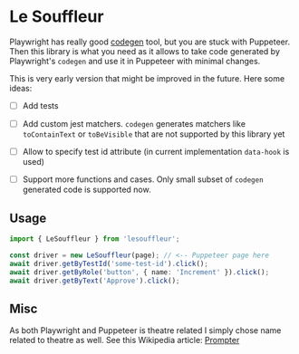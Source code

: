 # Le Souffleur

Playwright has really good [codegen](https://playwright.dev/docs/codegen) tool,
but you are stuck with Puppeteer. Then this library is what you need as it
allows to take code generated by Playwright's `codegen` and use it in Puppeteer
with minimal changes.

This is very early version that might be improved in the future. Here some ideas:

- [ ] Add tests

- [ ] Add custom jest matchers. `codegen` generates matchers like
      `toContainText` or `toBeVisible` that are not supported by this library yet

- [ ] Allow to specify test id attribute (in current implementation `data-hook`
      is used)

- [ ] Support more functions and cases. Only small subset of `codegen`
      generated code is supported now.

## Usage

```ts
import { LeSouffleur } from 'lesouffleur';

const driver = new LeSouffleur(page); // <-- Puppeteer page here
await driver.getByTestId('some-test-id').click();
await driver.getByRole('button', { name: 'Increment' }).click();
await driver.getByText('Approve').click();
```

## Misc

As both Playwright and Puppeteer is theatre related I simply chose name related
to theatre as well. See this Wikipedia article:
[Prompter](<https://en.wikipedia.org/wiki/Prompter_(theatre)>)

